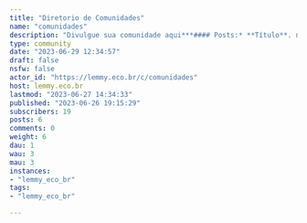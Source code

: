 ```yaml
---
title: "Diretorio de Comunidades" 
name: "comunidades"
description: "Divulgue sua comunidade aqui***#### Posts:* **Título**. nome da comunidade | !`nomedacomunidade`@lemmy.eco.br  * **Corpo**. Descrição da comunidade com o link no seguinte formato:  `[!nomedacomunidade@lemmy.eco.br](/c/nomedacomunidade@lemmy.eco.br)`> Substitua `nomedacomunidade` com o nome da sua comunidade.***"
type: community
date: "2023-06-29 12:34:57"
draft: false
nsfw: false
actor_id: "https://lemmy.eco.br/c/comunidades"
host: lemmy.eco.br
lastmod: "2023-06-27 14:34:33"
published: "2023-06-26 19:15:29"
subscribers: 19
posts: 6
comments: 0
weight: 6
dau: 1
wau: 3
mau: 3
instances:
- "lemmy_eco_br"
tags: 
- "lemmy_eco_br"

---
```

